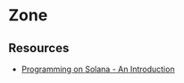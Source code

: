 # Zone

## Resources
- [Programming on Solana - An Introduction](https://paulx.dev/blog/2021/01/14/programming-on-solana-an-introduction/)

